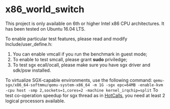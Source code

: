 # x86_world_switch

This project is only available on 6th or higher Intel x86 CPU architectures. It has been tested on Ubuntu 16.04 LTS.

To enable particular test features, please read and modify Include/user_define.h:
1. You can enable vmcall if you run the benchmark in guest mode;
2. To enable to test smcall, please grant **sudo** priviledge;
3. To test sgx ecall/ocall, please make sure you have sgx driver and sdk/psw installed.

To virtualize SGX-capable environments, use the following command:
`
qemu-sgx/x86_64-softmmu/qemu-system-x86_64 -m 1G -sgx epc=64MB -enable-kvm -cpu host -smp 2,sockets=1,cores=2 -machine kernel_irqchip=split
`
To test co-operation speedup for sgx thread as in [HotCalls](http://doi.acm.org/10.1145/3079856.3080208), you need at least 2 logical processors available.

